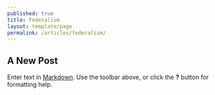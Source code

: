 ```yaml
---
published: true
title: Federalism
layout: template/page
permalink: /articles/federalism/
---
```




## A New Post

Enter text in [Markdown](http://daringfireball.net/projects/markdown/). Use the toolbar above, or click the **?** button for formatting help.
